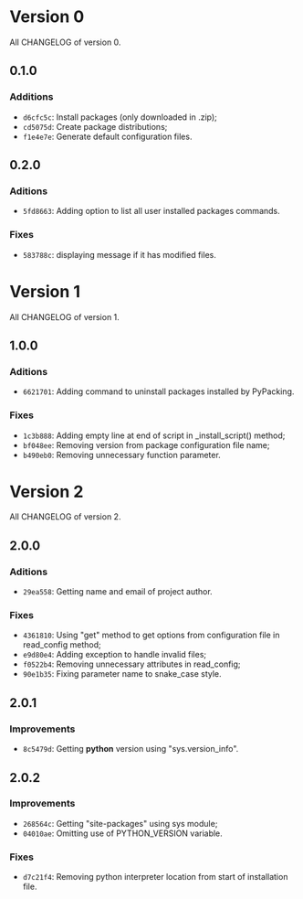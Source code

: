 # Version 0

All CHANGELOG of version 0.

## 0.1.0

### Additions

- `d6cfc5c`: Install packages (only downloaded in .zip);
- `cd5075d`: Create package distributions;
- `f1e4e7e`: Generate default configuration files.

## 0.2.0

### Aditions

- `5fd8663`: Adding option to list all user installed packages commands.

### Fixes

- `583788c`: displaying message if it has modified files.

# Version 1

All CHANGELOG of version 1.

## 1.0.0

### Aditions

- `6621701`: Adding command to uninstall packages installed by PyPacking.

### Fixes

- `1c3b888`: Adding empty line at end of script in _install_script() method;
- `bf048ee`: Removing version from package configuration file name;
- `b490eb0`: Removing unnecessary function parameter.

# Version 2

All CHANGELOG of version 2.

## 2.0.0

### Aditions

- `29ea558`: Getting name and email of project author.

### Fixes

- `4361810`: Using "get" method to get options from configuration file in read_config method;
- `e9d80e4`: Adding exception to handle invalid files;
- `f0522b4`: Removing unnecessary attributes in read_config;
- `90e1b35`: Fixing parameter name to snake_case style.

## 2.0.1

### Improvements

- `8c5479d`: Getting **python** version using "sys.version_info".

## 2.0.2

### Improvements

- `268564c`: Getting "site-packages" using sys module;
- `04010ae`: Omitting use of PYTHON_VERSION variable.

### Fixes

- `d7c21f4`: Removing python interpreter location from start of installation file.